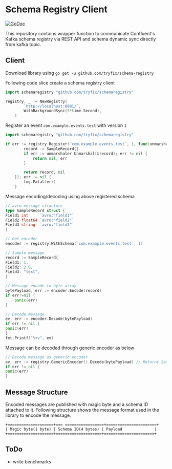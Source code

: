 # Schema Registry Client

[![GoDoc](https://godoc.org/github.com/tryfix/schemaregistry?status.svg)](https://godoc.org/github.com/tryfix/schemaregistry)

This repository contains wrapper function to communicate 
Confluent's Kafka schema registry via REST API and 
schema dynamic sync directly from kafka topic.

Client
------
Download library using `go get -u github.com/tryfix/schema-registry`

Following code slice create a schema registry client 
```go
import schemaregistry "github.com/tryfix/schemaregistry"

registry, _ := NewRegistry(
		`http://localhost:8081/`,
		WithBackgroundSync(5*time.Second),
	)
```

Register an event `com.example.events.test` with version `1`
```go
import schemaregistry "github.com/tryfix/schemaregistry"

if err := registry.Register(`com.example.events.test`, 1, func(unmarshaler Unmarshaler) (v interface{}, err error) {
		record := SampleRecord{}
		if err := unmarshaler.Unmarshal(&record); err != nil {
			return nil, err
		}

		return record, nil
	}); err != nil {
		log.Fatal(err)
	}
```

Message encoding/decoding using above registered schema 
```go
// avro message structure
type SampleRecord struct {
Field1 int     `avro:"field1"`
Field2 float64 `avro:"field2"`
Field3 string  `avro:"field3"`
}

// Get encoder  
encoder := registry.WithSchema(`com.example.events.test`, 1)

// Sample message
record := SampleRecord{
Field1: 1,
Field2: 2.0,
Field3: "text",
}

// Message encode to byte array
bytePayload, err := encoder.Encode(record)
if err!=nil {
    panic(err)
}

// Decode message
ev, err := encoder.Decode(bytePayload)
if err != nil {
panic(err)
}
fmt.Printf("%+v", ev)
```

Message can be decoded through generic encoder as below

```go
// Decode message as generic encoder
ev, err := registry.GenericEncoder().Decode(bytePayload) // Returns SampleRecord
if err != nil {
panic(err)
}
```
Message Structure
-----------------
Encoded messages are published with magic byte and a schema ID attached to it.
Following structure shows the message format used in the library to encode the message.

    +====================+=== =================+======================+
    | Magic byte(1 byte) | Schema ID(4 bytes) | Payload              |
    +====================+====================+======================+

ToDo
----
 - write benchmarks
